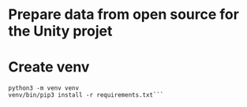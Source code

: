 # Prepare data from open source for the Unity projet

# Create venv

```
python3 -m venv venv
venv/bin/pip3 install -r requirements.txt```


